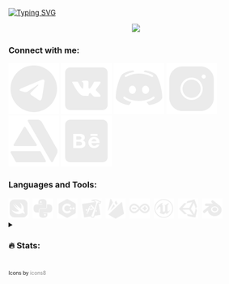 [![Typing SVG](https://readme-typing-svg.herokuapp.com?font=Fira+Code&size=30&pause=1000&color=14C5C6&random=false&width=435&lines=Hi!+I+am+Vlad)](https://git.io/typing-svg)

<div id="header" align="center">
  <img src="https://media0.giphy.com/media/jdPMeyv9rn0hZHh8n9/giphy.gif?cid=790b76117b1f33e6691bd7c7260a5f28cbe608a9df4d5398&rid=giphy.gif&ct=s" width="150"/>
</div>

### Connect with me:

[![icons8-telegram.svg](assets%2Ficons8-telegram.svg)](https://t.me/vsv070)
[![icons8-vk.svg](assets%2Ficons8-vk.svg)](https://vk.com/gw_vlad00)
[![icons8-discord.svg](assets%2Ficons8-discord.svg)](https://discordapp.com/users/499493684186841089/)
[![icons8-instagram.svg](assets%2Ficons8-instagram.svg)](https://www.instagram.com/vl_vsv/)
[![icons8-artstation.svg](assets%2Ficons8-artstation.svg)](https://vladislav3115.artstation.com/)
[![icons8-behance.svg](assets%2Ficons8-behance.svg)](https://www.behance.net/vladvoronin?tracking_source=search_users%7Cvlad%20voronin)

### Languages and Tools:
<div>
  <img src="assets%2Ficons8-swift.svg" title="Swift" alt="MySQL" width="40" height="40"/>&nbsp;
  <img src="assets%2Ficons8-python.svg" title="Python" alt="Python" width="40" height="40"/>&nbsp;
  <img src="assets%2Ficons8-c.svg" title="C++" alt="C++" width="40" height="40"/>&nbsp;
  <img src="assets%2Ficons8-xcode.svg" title="Xcode" **alt="Xcode" width="40" height="40"/>&nbsp;
  <img src="assets%2Ficons8-firebase.svg" title="Firebase" alt="Firebase" width="40" height="40"/>&nbsp;
  <img src="assets%2Ficons8-arduino.svg" title="Arduino" alt="Arduino" width="40" height="40"/>&nbsp;
  <img src="assets%2Ficons8-unreal-engine.svg" title="Unreal Engine" alt="Enreal Engine" width="40" height="40"/>&nbsp;
  <img src="assets%2Ficons8-unity.svg" title="Unity" alt="Unity" width="40" height="40"/>&nbsp;
  <img src="assets%2Ficons8-blender.svg" title="Blender" alt="Blender" width="40" height="40"/>&nbsp;
</div>


<details>
  <summary><h3 align="left">🔥 Stats:</h3></summary>
  
  <div align="center">
    <img src="https://github-readme-stats.vercel.app/api/top-langs?username=Vl-VSV&locale=en&hide_title=false&layout=compact&card_width=320&langs_count=5&theme=dracula&hide_border=false&order=2" height="150" alt="languages graph"  />
  </div>
  
</details>

<sub style="font-size: 10px;">Icons by <a href="https://icons8.com" style="color: #888888; text-decoration: none;">icons8</a></sub>
